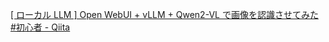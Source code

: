 [[ ローカル LLM ] Open WebUI + vLLM + Qwen2-VL で画像を認識させてみた #初心者 - Qiita](https://qiita.com/Yuzpomz/items/e8db4ae1ca7708c495de)

